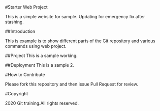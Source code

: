 #Starter Web Project

This is a simple website for sample.
Updating for emergency fix after stashing.

##Introduction

This is example is to show different parts 
of the Git repository and various commands
using web project.

##Project
This is a sample working.


##Deployment
This is a sample 2.

#How to Contribute

Please fork this repository and then issue Pull Request for review.

#Copyright

2020 Git training.All rights reserved.